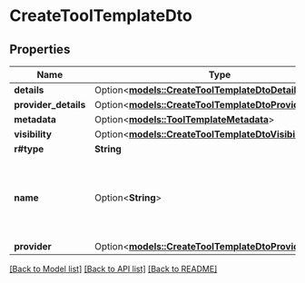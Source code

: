 # CreateToolTemplateDto

## Properties

Name | Type | Description | Notes
------------ | ------------- | ------------- | -------------
**details** | Option<[**models::CreateToolTemplateDtoDetails**](CreateToolTemplateDtoDetails.md)> |  | [optional]
**provider_details** | Option<[**models::CreateToolTemplateDtoProviderDetails**](CreateToolTemplateDtoProviderDetails.md)> |  | [optional]
**metadata** | Option<[**models::ToolTemplateMetadata**](ToolTemplateMetadata.md)> |  | [optional]
**visibility** | Option<[**models::CreateToolTemplateDtoVisibility**](CreateToolTemplateDtoVisibility.md)> |  | [optional]
**r#type** | **String** |  | 
**name** | Option<**String**> | The name of the template. This is just for your own reference. | [optional]
**provider** | Option<[**models::CreateToolTemplateDtoProvider**](CreateToolTemplateDtoProvider.md)> |  | [optional]

[[Back to Model list]](../README.md#documentation-for-models) [[Back to API list]](../README.md#documentation-for-api-endpoints) [[Back to README]](../README.md)



